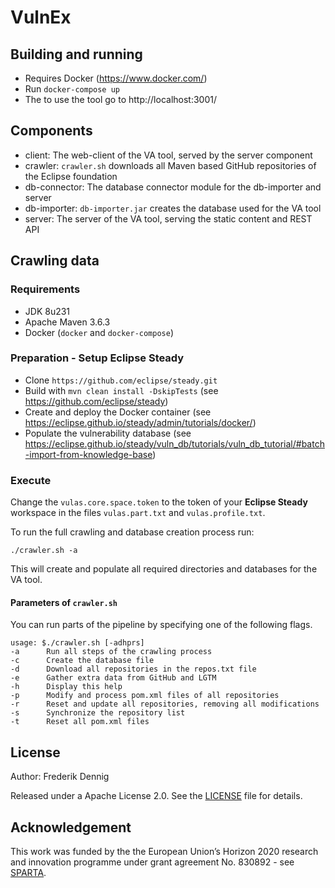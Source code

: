 VulnEx
======

Building and running
--------------------

* Requires Docker (https://www.docker.com/)
* Run `docker-compose up`
* The to use the tool go to http://localhost:3001/

Components
----------

* client: The web-client of the VA tool, served by the server component
* crawler: `crawler.sh` downloads all Maven based GitHub repositories of the Eclipse foundation
* db-connector: The database connector module for the db-importer and server
* db-importer: `db-importer.jar` creates the database used for the VA tool
* server: The server of the VA tool, serving the static content and REST API


Crawling data
-------------

### Requirements

* JDK 8u231
* Apache Maven 3.6.3
* Docker (`docker` and `docker-compose`)

### Preparation - Setup **Eclipse Steady**

* Clone `https://github.com/eclipse/steady.git`
* Build with `mvn clean install -DskipTests` (see https://github.com/eclipse/steady)
* Create and deploy the Docker container (see https://eclipse.github.io/steady/admin/tutorials/docker/)
* Populate the vulnerability database (see https://eclipse.github.io/steady/vuln_db/tutorials/vuln_db_tutorial/#batch-import-from-knowledge-base)

### Execute

Change the `vulas.core.space.token` to the token of your **Eclipse Steady** workspace in the files `vulas.part.txt` and `vulas.profile.txt`.

To run the full crawling and database creation process run:

```
./crawler.sh -a
```

This will create and populate all required directories and databases for the VA tool.

#### Parameters of `crawler.sh`

You can run parts of the pipeline by specifying one of the following flags.

```
usage: $./crawler.sh [-adhprs]
-a      Run all steps of the crawling process
-c      Create the database file
-d      Download all repositories in the repos.txt file
-e      Gather extra data from GitHub and LGTM
-h      Display this help
-p      Modify and process pom.xml files of all repositories
-r      Reset and update all repositories, removing all modifications
-s      Synchronize the repository list
-t      Reset all pom.xml files
```

License
-------------

Author: Frederik Dennig

Released under a Apache License 2.0. See the [LICENSE](LICENSE) file for details. 

Acknowledgement 
-------------
This work was funded by the the European Union’s Horizon 2020 research and innovation programme under grant agreement No. 830892 - see [SPARTA](https://sparta.eu/).

